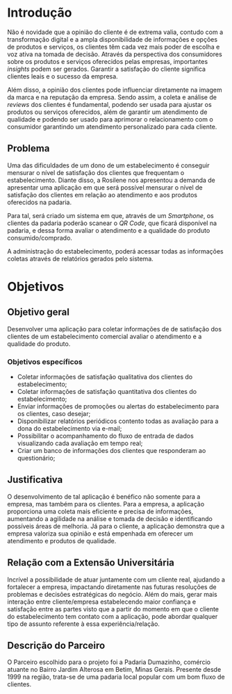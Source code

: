 # Introdução

Não é novidade que a opinião do cliente é de extrema valia, contudo com a transformação digital e a ampla disponibilidade de informações e opções de produtos e serviços, os clientes têm cada vez mais poder de escolha e voz ativa na tomada de decisão. Através da perspectiva dos consumidores sobre os produtos e serviços oferecidos pelas empresas, importantes *insights* podem ser gerados. Garantir a satisfação do cliente significa clientes leais e o sucesso da empresa.

Além disso, a opinião dos clientes pode influenciar diretamente na imagem da marca e na reputação da empresa. Sendo assim, a coleta e análise de *reviews* dos clientes é fundamental, podendo ser usada para ajustar os produtos ou serviços oferecidos, além de garantir um atendimento de qualidade e podendo ser usado para aprimorar o relacionamento com o consumidor garantindo um atendimento personalizado para cada cliente.

## Problema
Uma das dificuldades de um dono de um estabelecimento é conseguir mensurar o nível de satisfação dos clientes que frequentam o estabelecimento. Diante disso, a Rosilene nos apresentou a demanda de apresentar uma aplicação em que será possível mensurar o nível de satisfação dos clientes em relação ao atendimento e aos produtos oferecidos na padaria. 

Para tal, será criado um sistema em que, através de um *Smartphone*, os clientes da padaria poderão scanear o *QR Code*, que ficará disponível na padaria, e dessa forma avaliar o atendimento e a qualidade do produto consumido/comprado. 

A administração do estabelecimento, poderá acessar todas as informações coletas através de relatórios gerados pelo sistema. 

# Objetivos

## Objetivo geral

Desenvolver uma aplicação para coletar informações de de satisfação dos clientes de um estabelecimento comercial avaliar o atendimento e a qualidade do produto.

### Objetivos específicos

- Coletar informações de satisfação qualitativa dos clientes do estabelecimento;
- Coletar informações de satisfação quantitativa dos clientes do estabelecimento;
- Enviar informações de promoções ou alertas do estabelecimento para os clientes, caso desejar;
- Disponibilizar relatórios periódicos contento todas as avaliação para a dona do estabelecimento via e-mail;
- Possibilitar o acompanhamento do fluxo de entrada de dados visualizando cada avaliação em tempo real;
- Criar um banco de informações dos clientes que responderam ao questionário;

## Justificativa

O desenvolvimento de tal aplicação é benéfico não somente para a empresa, mas também para os clientes. Para a empresa, a aplicação proporciona uma coleta mais eficiente e precisa de informações, aumentando a agilidade na análise e tomada de decisão e identificando possíveis áreas de melhoria. Já para o cliente, a aplicação demonstra que a empresa valoriza sua opinião e está empenhada em oferecer um atendimento e produtos de qualidade.

## Relação com a Extensão Universitária

Incrível a possibilidade de atuar juntamente com um cliente real, ajudando a fortalecer a empresa, impactando diretamente nas futuras resoluções de problemas e decisões estratégicas do negócio. Além do mais, gerar mais interação entre cliente/empresa estabelecendo maior confiança e satisfação entre as partes visto que a partir do momento em que o cliente do estabelecimento tem contato com a aplicação, pode abordar qualquer tipo de assunto referente à essa experiência/relação.

## Descrição do Parceiro

O Parceiro escolhido para o projeto foi a Padaria Dumazinho, comércio atuante no Bairro Jardim Alterosa em Betim, Minas Gerais. Presente desde 1999 na região, trata-se de uma padaria local popular com um bom fluxo de clientes.
